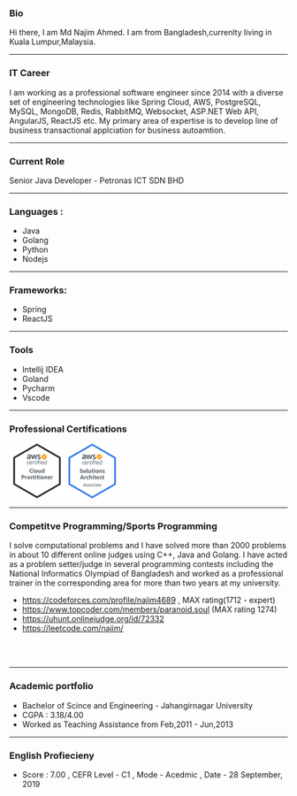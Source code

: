  ### Bio
 Hi there, I am Md Najim Ahmed. I am from Bangladesh,currenlty living in Kuala Lumpur,Malaysia.

---

 ### IT Career
 I am working as a professional software engineer since 2014 with a diverse set of engineering technologies like Spring Cloud, AWS, PostgreSQL, MySQL, MongoDB, Redis, RabbitMQ, Websocket, ASP.NET Web API, AngularJS, ReactJS etc. My primary area of expertise is to develop line of business transactional applciation for business autoamtion.

---

### Current Role
Senior Java Developer - Petronas ICT SDN BHD

---
### Languages :
- Java
- Golang
- Python
- Nodejs

---
### Frameworks:
- Spring
- ReactJS

---
### Tools
- Intellij IDEA
- Goland
- Pycharm
- Vscode

---
### Professional Certifications
[<img align="left" width="100px"  alt="Visual Studio Code" src="./AWS-CloudPractitioner-2020.png" />][acp]

[<img align="left" width="100px"  alt="Visual Studio Code" src="./AWS-SolArchitect-Associate-2020.png" />][saa]

<br />
<br />
<br />
<br />
<br />
<br />

---

### Competitve Programming/Sports Programming
I solve computational problems and I have solved more than 2000 problems in about 10 different online judges using C++, Java and Golang. I have acted as a problem setter/judge in several programming contests including the National Informatics Olympiad of Bangladesh and worked as a professional trainer in the corresponding area for more than two years at my university.

- https://codeforces.com/profile/najim4689 , MAX rating(1712 - expert)
- https://www.topcoder.com/members/paranoid.soul (MAX rating 1274)
- https://uhunt.onlinejudge.org/id/72332 
- https://leetcode.com/najim/
<br />
<br />

---
### Academic portfolio
- Bachelor of Scince and Engineering - Jahangirnagar University
- CGPA : 3.18/4.00
- Worked as Teaching Assistance from Feb,2011 - Jun,2013

---
### English Profiecieny
- Score : 7.00 , CEFR Level - C1 , Mode - Acedmic , Date - 28 September, 2019


[acp]: https://www.credly.com/badges/b1282f55-c316-4e7a-bed1-25a7ee6dab79/public_url
[saa]: https://www.credly.com/badges/6fb754a4-c4f3-41f3-922e-7698e0d3feb7/public_url